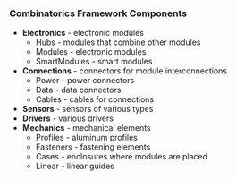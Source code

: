 ### Combinatorics Framework Components

- **Electronics** - electronic modules
  - Hubs - modules that combine other modules
  - Modules - electronic modules
  - SmartModules - smart modules
- **Connections** - connectors for module interconnections
  - Power - power connectors
  - Data - data connectors
  - Cables - cables for connections
- **Sensors** - sensors of various types
- **Drivers** - various drivers
- **Mechanics** - mechanical elements
  - Profiles - aluminum profiles
  - Fasteners - fastening elements
  - Cases - enclosures where modules are placed
  - Linear - linear guides
